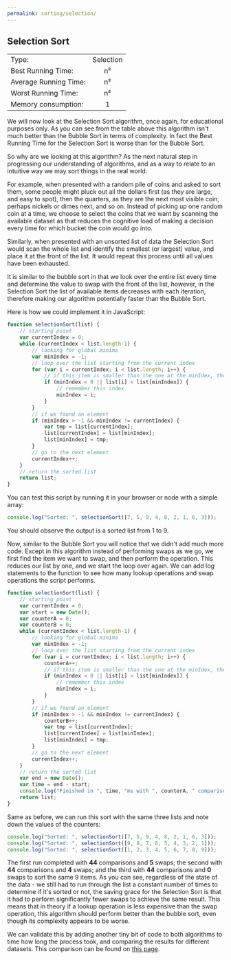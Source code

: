```yaml
---
permalink: sorting/selection/
---
```


## Selection Sort

|                       |           |
| --------------------- | :-------: |
| Type:                 | Selection |
| Best Running Time:    |     n²    |
| Average Running Time: |     n²    |
| Worst Running Time:   |     n²    |
| Memory consumption:   |     1     |

We will now look at the Selection Sort algorithm, once again, for educational purposes only. As you can see from the table above this algorithm isn't much better than the Bubble Sort in terms of complexity. In fact the Best Running Time for the Selection Sort is worse than for the Bubble Sort.

So why are we looking at this algorithm? As the next natural step in progressing our understanding of algorithms, and as a way to relate to an intuitive way we may sort things in the real world.

For example, when presented with a random pile of coins and asked to sort them, some people might pluck out all the dollars first (as they are large, and easy to spot), then the quarters, as they are the next most visible coin, perhaps nickels or dimes next, and so on. Instead of picking up one random coin at a time, we choose to select the coins that we want by scanning the available dataset as that reduces the cognitive load of making a decision every time for which bucket the coin would go into.

Similarly, when presented with an unsorted list of data the Selection Sort would scan the whole list and identify the smallest (or largest) value, and place it at the front of the list. It would repeat this process until all values have been exhausted.

It is similar to the bubble sort in that we look over the entire list every time and determine the value to swap with the front of the list, however, in the Selection Sort the list of available items decreases with each iteration, therefore making our algorithm potentially faster than the Bubble Sort.

Here is how we could implement it in JavaScript:

```javascript
function selectionSort(list) {
    // starting point
    var currentIndex = 0;
    while (currentIndex < list.length-1) {
        // looking for global minima
        var minIndex = -1;
        // loop over the list starting from the current index
        for (var i = currentIndex; i < list.length; i++) {
            // if this item is smaller than the one at the minIdex, then
            if (minIndex < 0 || list[i] < list[minIndex]) {
                // remember this index
                minIndex = i;
            }
        }
        // if we found an element 
        if (minIndex > -1 && minIndex != currentIndex) {
            var tmp = list[currentIndex];
            list[currentIndex] = list[minIndex];
            list[minIndex] = tmp;
        }
        // go to the next element
        currentIndex++;
    }
    // return the sorted list
    return list;
}
```

You can test this script by running it in your browser or node with a simple array:

```javascript
console.log("Sorted: ", selectionSort([7, 5, 9, 4, 8, 2, 1, 6, 3]));
```

You should observe the output is a sorted list from 1 to 9.

Now, similar to the Bubble Sort you will notice that we didn't add much more code. Except in this algorithm instead of performing swaps as we go, we first find the item we want to swap, and then perform the operation. This reduces our list by one, and we start the loop over again. We can add log statements to the function to see how many lookup operations and swap operations the script performs.

```javascript
function selectionSort(list) {
    // starting point
    var currentIndex = 0;
    var start = new Date();
    var counterA = 0;
    var counterB = 0;
    while (currentIndex < list.length-1) {
        // looking for global minima
        var minIndex = -1;
        // loop over the list starting from the current index
        for (var i = currentIndex; i < list.length; i++) {
            counterA++;
            // if this item is smaller than the one at the minIdex, then
            if (minIndex < 0 || list[i] < list[minIndex]) {
                // remember this index
                minIndex = i;
            }
        }
        // if we found an element 
        if (minIndex > -1 && minIndex != currentIndex) {
            counterB++;
            var tmp = list[currentIndex];
            list[currentIndex] = list[minIndex];
            list[minIndex] = tmp;
        }
        // go to the next element
        currentIndex++;
    }
    // return the sorted list
    var end = new Date();
    var time = end - start;
    console.log("Finished in ", time, "ms with ", counterA, " comparisons and ", counterB, " swaps");
    return list;
}
```

Same as before, we can run this sort with the same three lists and note down the values of the counters:

```javascript
console.log("Sorted: ", selectionSort([7, 5, 9, 4, 8, 2, 1, 6, 3]));
console.log("Sorted: ", selectionSort([9, 8, 7, 6, 5, 4, 3, 2, 1]));
console.log("Sorted: ", selectionSort([1, 2, 3, 4, 5, 6, 7, 8, 9]));
```

The first run completed with **44** comparisons and **5** swaps; the second with **44** comparisons and **4** swaps; and the third with **44** comparisons and **0** swaps to sort the same 9 items. As you can see, regardless of the state of the data - we still had to run through the list a constant number of times to determine if it's sorted or not, the saving grace for the Selection Sort is that it had to perform significantly fewer swaps to achieve the same result. This means that in theory if a lookup operation is less expensive than the swap operation, this algorithm should perform better than the bubble sort, even though its complexity appears to be worse.

We can validate this by adding another tiny bit of code to both algorithms to time how long the process took, and comparing the results for different datasets. This comparison can be found on [this page](../comparison/).

